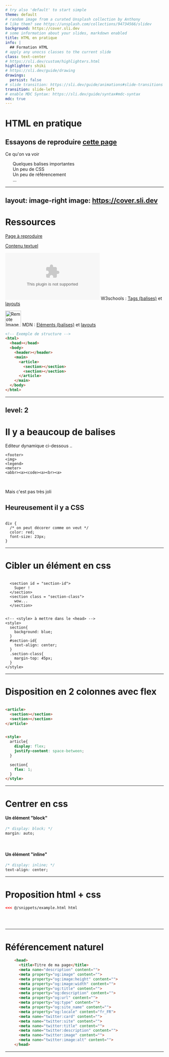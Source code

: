 ```yaml
---
# try also 'default' to start simple
theme: default
# random image from a curated Unsplash collection by Anthony
# like them? see https://unsplash.com/collections/94734566/slidev
background: https://cover.sli.dev
# some information about your slides, markdown enabled
title: HTML en pratique
info: |
  ## Formation HTML
# apply any unocss classes to the current slide
class: text-center
# https://sli.dev/custom/highlighters.html
highlighter: shiki
# https://sli.dev/guide/drawing
drawings:
  persist: false
# slide transition: https://sli.dev/guide/animations#slide-transitions
transition: slide-left
# enable MDC Syntax: https://sli.dev/guide/syntax#mdc-syntax
mdc: true
---
```


# HTML en pratique

## Essayons de reproduire [cette page](https://gallica.bnf.fr/ark:/12148/bd6t52694199/)

<!-- <v-drag-arrow pos="326,542,108,-146"/> -->

<div style = "text-align: left " class = "mt-6"> 
  Ce qu'on va voir

  - Quelques balises importantes
  - Un peu de CSS
  - Un peu de référencement
  - ...
  - 
</div>

<style>
ul {
  color: unset;
  list-style-type: none;
}

  </style>

---
layout: image-right
image: https://cover.sli.dev
---

# Ressources


<!-- HTML specs & FAQ
    https://github.com/whatwg/html/blob/main/FAQ.md
    https://html.spec.whatwg.org/multipage/ -->

<!-- css
    https://caniuse.com/css-nesting -->

[Page à reproduire](https://gallica.bnf.fr/ark:/12148/bd6t52694199/) 

[Contenu textuel](https://gitlab.huma-num.fr/estrades/formations/-/blob/main/ressources/HTR/transcription_fr_de.odt?ref_type=heads)

   ![w3schools](https://logo.clearbit.com/w3schools.com) W3schools : [Tags (balises)](https://www.w3schools.com/tags/default.asp) et 
    [layouts](https://www.w3schools.com/html/html_layout.asp)

![Remote Image](https://logo.clearbit.com/developer.mozilla.org/)
   MDN : [Eléments (balises)](https://developer.mozilla.org/fr/docs/Web/HTML/Element) et [layouts](https://developer.mozilla.org/en-US/docs/Learn/HTML/Introduction_to_HTML/Document_and_website_structure#html_layout_elements_in_more_detail)


<div v-click>


```html
<!-- Exemple de structure -->
<html>
  <head></head>
  <body>
    <header></header>
    <main>
      <article>
        <section></section>
        <section></section>
      </article>
    </main>
  </body>
</html>
```

</div>

<!-- Inline style -->
<style>
img{
  display: inline-block;
  width: 50px;
}
</style>


---
level: 2
---

# Il y a beaucoup de balises
Editeur dynamique ci-dessous ..

```html{monaco}
<footer>
<img>
<legend>
<meter>
<abbr><a><code><a><br><a>

```

<br>

Mais c'est pas très joli

<div v-click>

## Heureusement il y a CSS

<!-- Editeur dynamique ci-dessous .. -->

```css{monaco}

div {
  /* on peut décorer comme on veut */
  color: red;
  font-size: 23px;
}

```

 </div>

---



# Cibler un élément en css


```html{monaco}

  <section id = "section-id">
    Super ! 
  </section>
  <section class = "section-class">
    wow...
  </section>


<!-- <style> à mettre dans le <head> -->
<style>
  section{
    background: blue;
  }
  #section-id{
    text-align: center;
  }
  .section-class{
    margin-top: 45px;
  }
</style>
```


---



# Disposition en 2 colonnes avec flex

```html

<article>
  <section></section>
  <section></section>
</article>


<style>
  article{
    display: flex; 
    justify-content: space-between;
  }

  section{
    flex: 1;
  }
</style>

```

---



# Centrer en css

#### Un élément "block"

```css
/* display: block; */
margin: auto;
```

<br>

#### Un élément "inline" 
```css
/* display: inline; */
text-align: center;
```


---


# Proposition html + css

<div style = "height: 60px;">

```html
<<< @/snippets/example.html html
```


</div>

---


# Référencement naturel 

```html
    <head>
      <title>Titre de ma page</title>
      <meta name="description" content="">
      <meta property="og:image" content="">
      <meta property="og:image:height" content="">
      <meta property="og:image:width" content="">
      <meta property="og:title" content="">
      <meta property="og:description" content="">
      <meta property="og:url" content="">
      <meta property="og:type" content="">
      <meta property="og:site_name" content="">
      <meta property="og:locale" content="fr_FR">
      <meta name="twitter:card" content="">
      <meta name="twitter:site" content="">
      <meta name="twitter:title" content="">
      <meta name="twitter:description" content="">
      <meta name="twitter:image" content=""> 
      <meta name="twitter:image:alt" content="">
    </head>
```

---
<!-- layout: center
class: text-center
---
# Merci -->
<!-- 

[Documentations](https://sli.dev) · [GitHub](https://github.com/slidevjs/slidev) · [Showcases](https://sli.dev/showcases.html) -->
